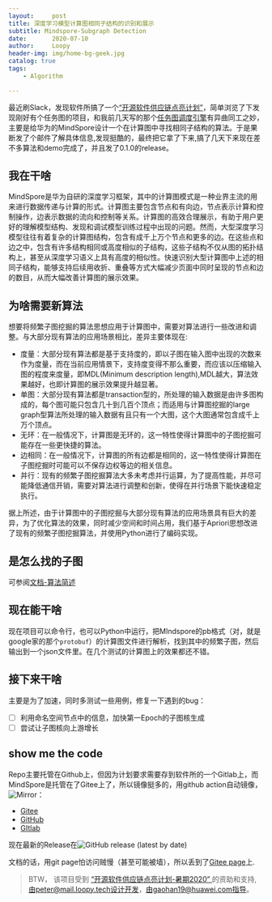 ```yaml
---
layout:     post
title: 深度学习模型计算图相同子结构的识别和展示
subtitle: Mindspore-Subgraph Detection
date:       2020-07-10
author:     Loopy
header-img: img/home-bg-geek.jpg
catalog: true
tags:
    - Algorithm

---
```


最近刷Slack，发现软件所搞了一个[“开源软件供应链点亮计划”](https://isrc.iscas.ac.cn/summer2020/#/index)，简单浏览了下发现刚好有个任务图的项目，和我前几天写的那个[任务图调度引擎](https://github.com/loopyme/Task-Graph)有异曲同工之妙，主要是给华为的MindSpore设计一个在计算图中寻找相同子结构的算法。于是果断发了个邮件了解具体信息,发现挺酷的，最终把它拿了下来,搞了几天下来现在差不多算法和demo完成了，并且发了0.1.0的release。

## 我在干啥

MindSpore是华为自研的深度学习框架，其中的计算图模式是一种业界主流的用来进行数据传递与计算的形式。计算图主要包含节点和有向边，节点表示计算和控制操作，边表示数据的流向和控制等关系。计算图的高效合理展示，有助于用户更好的理解模型结构、发现和调试模型训练过程中出现的问题。然而，大型深度学习模型往往有着复杂的计算图结构，包含有成千上万个节点和更多的边。在这些点和边之中，包含有许多结构相同或高度相似的子结构，这些子结构不仅从图的拓扑结构上，甚至从深度学习语义上具有高度的相似性。快速识别大型计算图中上述的相同子结构，能够支持后续用收折、重叠等方式大幅减少页面中同时呈现的节点和边的数目，从而大幅改善计算图的展示效果。

## 为啥需要新算法

想要将频繁子图挖掘的算法思想应用于计算图中，需要对算法进行一些改进和调整。与大部分现有算法的应用场景相比，差异主要体现在:

 - 度量：大部分现有算法都是基于支持度的，即以子图在输入图中出现的次数来作为度量，而在当前应用情景下，支持度变得不那么重要，而应该以压缩输入图的程度来度量，即MDL(Minimum description length),MDL越大，算法效果越好，也即计算图的展示效果提升越显著。
 - 单图：大部分现有算法都是transaction型的，所处理的输入数据是由许多图构成的，每个图可能只包含几十到几百个顶点；而适用与计算图挖掘的large graph型算法所处理的输入数据有且只有一个大图，这个大图通常包含成千上万个顶点。
 - 无环：在一般情况下，计算图是无环的，这一特性使得计算图中的子图挖掘可能存在一些更快捷的算法。
 - 边相同：在一般情况下，计算图的所有边都是相同的，这一特性使得计算图在子图挖掘时可能可以不保存边权等边的相关信息。
 - 并行：现有的频繁子图挖掘算法大多未考虑并行运算，为了提高性能，并尽可能降低通信开销，需要对算法进行调整和创新，使得在并行场景下能快速稳定执行。

据上所述，由于计算图中的子图挖掘与大部分现有算法的应用场景具有巨大的差异，为了优化算法的效果，同时减少空间和时间占用，我们基于Apriori思想改进了现有的频繁子图挖掘算法，并使用Python进行了编码实现。

## 是怎么找的子图

可参阅[文档-算法简述](https://loopyme.gitee.io/mindspore_subgraph_detection/pages/algorithm.html)

## 现在能干啥

现在项目可以命令行，也可以Python中运行，把MIndspore的pb格式（对，就是google家的那个`protobuf`）的计算图文件进行解析，找到其中的频繁子图，然后输出到一个json文件里。在几个测试的计算图上的效果都还不错。


## 接下来干啥
主要是为了加速，同时多测试一些用例，修复一下遇到的bug：
 - [ ] 利用命名空间节点中的信息，加快第一Epoch的子图核生成
 - [ ] 尝试让子图核向上游增长

## show me the code

Repo主要托管在Github上，但因为计划要求需要存到软件所的一个Gitlab上，而MindSpore是托管在了Gitee上了，所以镜像挺多的，用github action自动镜像， ![Mirror](https://github.com/loopyme/mindspore_subgraph_detection/workflows/Mirror/badge.svg)：
 - [Gitee](https://gitee.com/loopyme/mindspore_subgraph_detection)
 - [GitHub](https://github.com/loopyme/mindspore_subgraph_detection)
 - [GItlab](https://isrc.iscas.ac.cn/gitlab/summer2020/students/proj-2017182)

现在最新的Release在![GitHub release (latest by date)](https://img.shields.io/github/v/release/loopyme/mindspore_subgraph_detection)

文档的话，用git page怕访问贼慢（甚至可能被墙），所以丢到了[Gitee page](https://loopyme.gitee.io/mindspore_subgraph_detection/)上.

> BTW， 该项目受到 [“开源软件供应链点亮计划-暑期2020” ](https://isrc.iscas.ac.cn/summer2020/#/index) 的资助和支持,由peter@mail.loopy.tech设计开发，由gaohan19@huawei.com指导。
